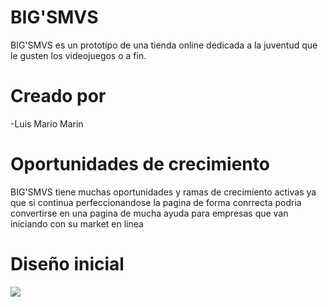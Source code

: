 ﻿# BIG'SMVS   
BIG'SMVS es un prototipo de una tienda online dedicada a la juventud que le gusten los videojuegos o a fin.

# Creado por

-Luis Mario Marin 

# Oportunidades de crecimiento
 
 BIG'SMVS tiene muchas oportunidades y ramas de crecimiento activas ya que si continua perfeccionandose la pagina de forma conrrecta podria convertirse en una pagina de mucha ayuda para empresas que van iniciando con su market en linea

# Diseño inicial
![](https://github.com/AmoliusMarinus/TIENDA-ONLINE./blob/6549cccc09c0826790ce9a8392df0452920c847c/dise%C3%B1o.jpeg)
